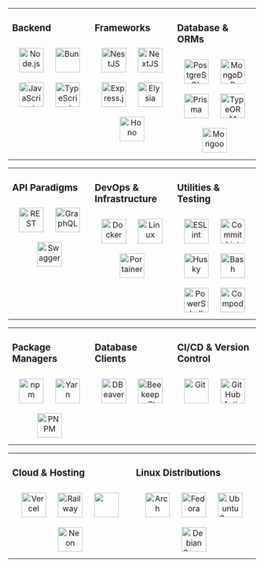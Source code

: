 <table width="100%">
  <tr>
    <td valign="top" width="33%">

### Backend
<div align="center">
    <a href="https://nodejs.org/" target="_blank"><img style="margin: 10px" src="https://profilinator.rishav.dev/skills-assets/nodejs-original-wordmark.svg" alt="Node.js" height="50" /></a>
    <a href="https://bun.sh/" target="_blank"><img style="margin: 10px" src="https://bun.sh/logo.svg" alt="Bun" height="50" /></a>
    <a href="https://www.javascript.com/" target="_blank"><img style="margin: 10px" src="https://profilinator.rishav.dev/skills-assets/javascript-original.svg" alt="JavaScript" height="50" /></a>
    <a href="https://www.typescriptlang.org/" target="_blank"><img style="margin: 10px" src="https://profilinator.rishav.dev/skills-assets/typescript-original.svg" alt="TypeScript" height="50" /></a>

</div>

</td>
<td valign="top" width="33%">

### Frameworks
<div align="center">
    <a href="https://nestjs.com/" target="_blank"><img style="margin: 10px" src="https://profilinator.rishav.dev/skills-assets/nestjs.svg" alt="NestJS" height="50" /></a>
    <a href="https://nextjs.org/" target="_blank"><img style="margin: 10px" src="https://profilinator.rishav.dev/skills-assets/nextjs.png" alt="NextJS" height="50" /></a>
    <a href="https://expressjs.com/" target="_blank"><img style="margin: 10px" src="https://profilinator.rishav.dev/skills-assets/express-original-wordmark.svg" alt="Express.js" height="50" /></a>
    <a href="https://elysiajs.com/" target="_blank"><img style="margin: 10px" src="https://elysiajs.com/assets/elysia.svg" alt="Elysia" height="50" /></a>
    <a href="https://hono.dev/" target="_blank"><img style="margin: 10px" src="https://upload.wikimedia.org/wikipedia/commons/6/60/Hono-logo.svg" alt="Hono" height="50" /></a>
</div>

</td>
<td valign="top" width="33%">

### Database & ORMs
<div align="center">
    <a href="https://www.postgresql.org/" target="_blank"><img style="margin: 10px" src="https://profilinator.rishav.dev/skills-assets/postgresql-original-wordmark.svg" alt="PostgreSQL" height="50" /></a>
    <a href="https://www.mongodb.com/" target="_blank"><img style="margin: 10px" src="https://profilinator.rishav.dev/skills-assets/mongodb-original-wordmark.svg" alt="MongoDB" height="50" /></a>
    <a href="https://www.prisma.io/" target="_blank"><img style="margin: 10px" src="https://profilinator.rishav.dev/skills-assets/prisma.png" alt="Prisma" height="50" /></a>
    <a href="https://typeorm.io/" target="_blank"><img style="margin: 10px" src="https://user-images.githubusercontent.com/30929568/112730670-de09a480-8f58-11eb-9875-0d9ebb87fbd6.png" alt="TypeORM" height="50" /></a>
    <a href="https://mongoosejs.com/" target="_blank"><img style="margin: 10px" src="https://media.licdn.com/dms/image/v2/D4D12AQEk8opKsyHhRQ/article-cover_image-shrink_720_1280/article-cover_image-shrink_720_1280/0/1693917399837?e=2147483647&v=beta&t=L_IQgiz-aKgF-m3L2lYQxNFCwIKvn09DwxghjuWIF-I" alt="Mongoose" height="50" /></a>
</div>

</tr>
</table>
<table width="100%">
  <tr>
    <td valign="top" width="33%">

### API Paradigms
<div align="center">
    <a href="https://restfulapi.net/" target="_blank"><img style="margin: 10px" src="https://media.lordicon.com/icons/wired/gradient/1330-rest-api.svg" alt="REST" height="50" /></a>
    <a href="https://graphql.org/" target="_blank"><img style="margin: 10px" src="https://upload.wikimedia.org/wikipedia/commons/thumb/1/17/GraphQL_Logo.svg/2048px-GraphQL_Logo.svg.png" alt="GraphQL" height="50" /></a>
    <a href="https://swagger.io/" target="_blank"><img style="margin: 10px" src="https://marketplace.atlassian.com/product-listing/files/c7cb9627-e384-4303-8af0-aa33ea639d65?fileType=image&mode=full-fit" alt="Swagger" height="50" /></a>
</div>
</td>

<td valign="top" width="33%">

### DevOps & Infrastructure
<div align="center">
    <a href="https://www.docker.com/" target="_blank"><img style="margin: 10px" src="https://profilinator.rishav.dev/skills-assets/docker-original-wordmark.svg" alt="Docker" height="50" /></a>
    <a href="https://www.linux.org/" target="_blank"><img style="margin: 10px" src="https://profilinator.rishav.dev/skills-assets/linux-original.svg" alt="Linux" height="50" /></a>
    <a href="https://www.portainer.io/" target="_blank"><img style="margin: 10px" src="https://res.cloudinary.com/canonical/image/fetch/f_auto,q_auto,fl_sanitize,c_fill,w_100,h_100/https://api.charmhub.io/api/v1/media/download/charm_cMu7M9K6a65FsKZvrLZOZwyQradwbs7E_icon_5cef79c2d18f67464f39c8f2cf2d7ebb815b0071f04d3ffbb94f49fddd3ab666.png" alt="Portainer" height="50" /></a>
</div>
</td>

<td valign="top" width="33%">

### Utilities & Testing
<div align="center">
    <a href="https://eslint.org/" target="_blank"><img style="margin: 10px" src="https://upload.wikimedia.org/wikipedia/commons/thumb/e/e3/ESLint_logo.svg/2328px-ESLint_logo.svg.png" alt="ESLint" height="50" /></a>
    <a href="https://commitlint.js.org/#/" target="_blank"><img style="margin: 10px" src="https://miro.medium.com/v2/resize:fit:360/1*RJLss2tdIVtihhBiSzw7VQ.png" alt="CommitLint" height="50" /></a>
    <a href="https://typicode.github.io/husky/" target="_blank"><img style="margin: 10px" src="https://www.gopablo.co/img/illustration.svg" alt="Husky" height="50" /></a>
    <a href="https://www.gnu.org/software/bash/" target="_blank"><img style="margin: 10px" src="https://profilinator.rishav.dev/skills-assets/gnu_bash-icon.svg" alt="Bash" height="50" /></a>
    <a href="https://docs.microsoft.com/en-us/powershell/" target="_blank"><img style="margin: 10px" src="https://profilinator.rishav.dev/skills-assets/powershell.png" alt="PowerShell" height="50" /></a>
        <a href="https://compodoc.app/" target="_blank"><img style="margin: 10px" src="https://avatars3.githubusercontent.com/u/23202313" alt="Compodoc" height="50" /></a>
</div>

</td>
</table>

<table width="100%">
  <tr>

<td valign="top" width="33%">

### Package Managers
<div align="center">
    <a href="https://www.npmjs.com/" target="_blank"><img style="margin: 10px" src="https://encrypted-tbn0.gstatic.com/images?q=tbn:ANd9GcToH3JTTwYl3EuHoPRvUT3c3wc7RvJAA-Y0Iw&s" alt="npm" height="50" /></a>
    <a href="https://yarnpkg.com/" target="_blank"><img style="margin: 10px" src="https://uxwing.com/wp-content/themes/uxwing/download/brands-and-social-media/yarn-package-manager-icon.png" alt="Yarn" height="50" /></a>
    <a href="https://pnpm.io/it/" target="_blank"><img style="margin: 10px" src="https://pnpm.io/it/img/pnpm-no-name-with-frame.svg" alt="PNPM" height="50" /></a>

</div>
</td>

<td valign="top" width="33%">

### Database Clients
<div align="center">
    <a href="https://dbeaver.io/" target="_blank"><img style="margin: 10px" src="https://dbeaver.io/wp-content/uploads/2015/09/beaver-head.png" alt="DBeaver" height="50" /></a>
    <a href="https://www.beekeeperstudio.io/" target="_blank"><img style="margin: 10px" src="https://www.beekeeperstudio.io/assets/img/logos/bk-logo-yellow-icon-c964a711bdf65aea45c437211468e08896ad7e5dd5fb4e7f9136e8e62868d5c4dcd9bfa63b94ca38914685d3da8d732ea0d73e39c161b01c6a9ee298de4ea374.svg" alt="BeekeeperStudio" height="50" /></a>
</div>
    <td valign="top" width="33%">

### CI/CD & Version Control
<div align="center">
    <a href="https://github.com/" target="_blank"><img style="margin: 10px" src="https://profilinator.rishav.dev/skills-assets/git-scm-icon.svg" alt="Git" height="50" /></a>
    <a href="https://github.com/features/actions" target="_blank"><img style="margin: 10px" src="https://avatars.githubusercontent.com/u/44036562?s=200&v=4" alt="GitHub Actions" height="50" /></a>
</div>

</td>
</tr>
</table>


<table width="100%">
  <tr>

<td valign="top" width="33%">

### Cloud & Hosting
<div align="center">
    <a href="https://vercel.com/" target="_blank"><img style="margin: 10px" src="https://www.svgrepo.com/show/354513/vercel-icon.svg" alt="Vercel" height="50" /></a>
    <a href="https://railway.app/" target="_blank">
    <img style="margin: 10px" src="https://railway.app/brand/logo-light.png" alt="Railway" height="50" /></a>
    <a href="https://www.heroku.com/" target="_blank"><img style="margin: 10px" src="https://www.vectorlogo.zone/logos/heroku/heroku-icon.svg" height="50" /></a>
    <a href="https://neon.tech/" target="_blank"><img style="margin: 10px" src="https://cdn.prod.website-files.com/625447c67b621ab49bb7e3e5/669fbc4778158e8606eb3e83_favicon%5B1%5D.png" alt="Neon" height="50" /></a>
</div>

</td>
<td valign="top" width="33%">

### Linux Distributions
<div align="center">
    <a href="https://archlinux.org/" target="_blank"><img style="margin: 10px" src="https://img.icons8.com/color/512/arch-linux.png" alt="Arch" height="50" /></a>
    <a href="https://getfedora.org/" target="_blank"><img style="margin: 10px" src="https://upload.wikimedia.org/wikipedia/commons/3/3f/Fedora_logo.svg" alt="Fedora" height="50" /></a>
    <a href="https://ubuntu.com/server" target="_blank"><img style="margin: 10px" src="https://assets.ubuntu.com/v1/29985a98-ubuntu-logo32.png" alt="Ubuntu Server" height="50" /></a>
    <a href="https://www.debian.org/" target="_blank"><img style="margin: 10px" src="https://static-00.iconduck.com/assets.00/debian-icon-412x512-0endfc13.png" alt="Debian Server" height="50" /></a>
</div>

</tr>
</table>
